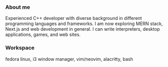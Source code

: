 ### About me
Experienced C++ developer with diverse background in different programming languages and frameworks. I am now exploring MERN stack, Next.js and web development in general. I can write interpreters, desktop applications, games, and web sites.

### Workspace
fedora linux, i3 window manager, vim/neovim, alacritty, bash
